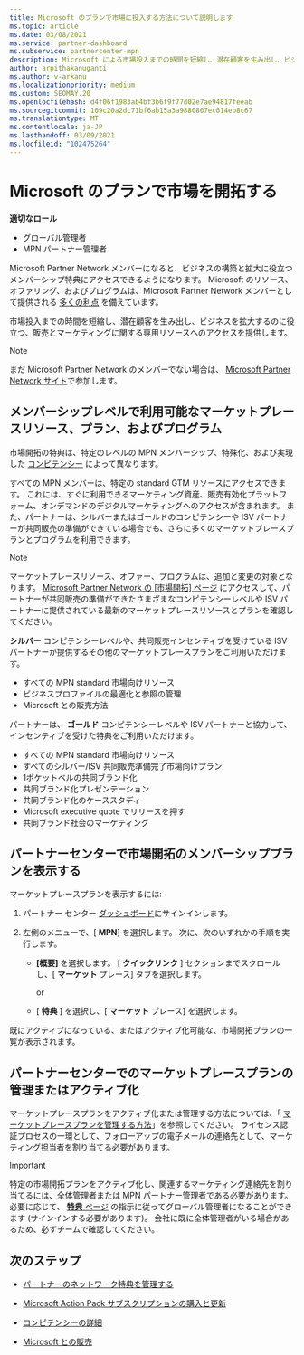 ```yaml
---
title: Microsoft のプランで市場に投入する方法について説明します
ms.topic: article
ms.date: 03/08/2021
ms.service: partner-dashboard
ms.subservice: partnercenter-mpn
description: Microsoft による市場投入までの時間を短縮し、潜在顧客を生み出し、ビジネスを拡大するのに役立つ情報を提供します。
author: arpithakanuganti
ms.author: v-arkanu
ms.localizationpriority: medium
ms.custom: SEOMAY.20
ms.openlocfilehash: d4f06f1983ab4bf3b6f9f77d02e7ae94817feeab
ms.sourcegitcommit: 109c20a2dc71bf6ab15a3a9880807ec014eb8c67
ms.translationtype: MT
ms.contentlocale: ja-JP
ms.lasthandoff: 03/09/2021
ms.locfileid: "102475264"
---
```

# <a name="explore-your-go-to-market-with-microsoft-offers"></a>Microsoft のプランで市場を開拓する

**適切なロール**

- グローバル管理者
- MPN パートナー管理者

Microsoft Partner Network メンバーになると、ビジネスの構築と拡大に役立つメンバーシップ特典にアクセスできるようになります。 Microsoft のリソース、オファリング、およびプログラムは、Microsoft Partner Network メンバーとして提供される [多くの利点](https://partner.microsoft.com/manage-your-partner-network-benefits) を備えています。

市場投入までの時間を短縮し、潜在顧客を生み出し、ビジネスを拡大するのに役立つ、販売とマーケティングに関する専用リソースへのアクセスを提供します。

>[!NOTE]
>まだ Microsoft Partner Network のメンバーでない場合は、 [Microsoft Partner Network サイト](https://partner.microsoft.com/membership)で参加します。

## <a name="go-to-market-resources-offers-and-programs-available-by-membership-level"></a>メンバーシップレベルで利用可能なマーケットプレースリソース、プラン、およびプログラム

市場開拓の特典は、特定のレベルの MPN メンバーシップ、特殊化、および実現した [コンピテンシー](learn-about-competencies.md) によって異なります。

すべての MPN メンバーは、特定の standard GTM リソースにアクセスできます。 これには、すぐに利用できるマーケティング資産、販売有効化プラットフォーム、オンデマンドのデジタルマーケティングへのアクセスが含まれます。 また、パートナーは、シルバーまたはゴールドのコンピテンシーや ISV パートナーが共同販売の準備ができている場合でも、さらに多くのマーケットプレースプランとプログラムを利用できます。

>[!NOTE]
>マーケットプレースリソース、オファー、プログラムは、追加と変更の対象となります。 [Microsoft Partner Network の [市場開拓] ページ](https://partner.microsoft.com/membership/go-to-market) にアクセスして、パートナーが共同販売の準備ができたさまざまなコンピテンシーレベルや ISV パートナーに提供されている最新のマーケットプレースリソースとプランを確認してください。

**シルバー** コンピテンシーレベルや、共同販売インセンティブを受けている ISV パートナーが提供するその他のマーケットプレースプランをご利用いただけます。

- すべての MPN standard 市場向けリソース
- ビジネスプロファイルの最適化と参照の管理
- Microsoft との販売方法

パートナーは、 **ゴールド** コンピテンシーレベルや ISV パートナーと協力して、インセンティブを受けた特典をご利用いただけます。

- すべての MPN standard 市場向けリソース
- すべてのシルバー/ISV 共同販売準備完了市場向けプラン
- 1ポケットベルの共同ブランド化
- 共同ブランド化プレゼンテーション
- 共同ブランド化のケーススタディ
- Microsoft executive quote でリリースを押す
- 共同ブランド社会のマーケティング

## <a name="view-go-to-market-membership-offers-in-partner-center"></a>パートナーセンターで市場開拓のメンバーシッププランを表示する

マーケットプレースプランを表示するには:

1. パートナー センター [ダッシュボード](https://partner.microsoft.com/dashboard)にサインインします。

2. 左側のメニューで、[ **MPN**] を選択します。 次に、次のいずれかの手順を実行します。

   - **[概要]** を選択します。 [ **クイックリンク** ] セクションまでスクロールし、[ **マーケット** プレース] タブを選択します。

     or

   - [ **特典** ] を選択し、[ **マーケット** プレース] を選択します。

既にアクティブになっている、またはアクティブ化可能な、市場開拓プランの一覧が表示されます。

## <a name="manage-or-activate-go-to-market-offers-in-partner-center"></a>パートナーセンターでのマーケットプレースプランの管理またはアクティブ化

マーケットプレースプランをアクティブ化または管理する方法については、「 [マーケットプレースプランを管理する方法](manage-your-partner-network-benefits.md#manage-go-to-market-offers)」を参照してください。 ライセンス認証プロセスの一環として、フォローアップの電子メールの連絡先として、マーケティング担当者を割り当てる必要があります。

>[!IMPORTANT]
>特定の市場開拓プランをアクティブ化し、関連するマーケティング連絡先を割り当てるには、全体管理者または MPN パートナー管理者である必要があります。 必要に応じて、 [**特典** ページ](https://partnercenter.microsoft.com/pcv/partnership/benefits) の指示に従ってグローバル管理者になることができます (サインインする必要があります)。 会社に既に全体管理者がいる場合があるため、必ずチームで確認してください。

## <a name="next-steps"></a>次のステップ

- [パートナーのネットワーク特典を管理する](manage-your-partner-network-benefits.md)

- [Microsoft Action Pack サブスクリプションの購入と更新](mpn-get-action-pack.md)

- [コンピテンシーの詳細](learn-about-competencies.md)

- [Microsoft との販売](https://partner.microsoft.com/membership/sell-with-microsoft)
